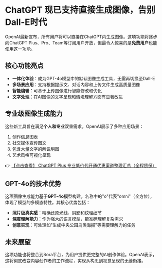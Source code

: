 # ChatGPT 现已支持直接生成图像，告别Dall-E时代

OpenAI最新宣布，所有用户将可以直接在ChatGPT内生成图像。这项功能将逐步向ChatGPT Plus、Pro、Team等订阅用户开放，但最令人惊喜的是**免费用户**也能使用这一功能。

## 核心功能亮点

- **一体化体验**：成为GPT-4o模型中的默认图像生成工具，无需再切换至Dall-E
- **多场景应用**：支持根据提示文、对话内容和上传文件生成高质量图像
- **智能编辑**：可基于上传图像进行智能修改和优化
- **文字处理**：在AI图像的文字呈现和情境理解方面有显著改进

## 专业级图像生成能力

这些新工具旨在满足**个人和专业**双重需求。OpenAI展示了多种应用场景：

1. 创作信息图表
2. 社交媒体宣传图文
3. 包含大量文字的解说明图
4. 艺术风格可视化呈现

👉 [【点击查看】 ChatGPT Plus 专业低价代开通优惠渠道整理汇总（全程质保）](https://bit.ly/DaiKai)

## GPT-4o的技术优势

这项图像生成能力基于**GPT-4o**模型构建。名称中的"o"代表"omni"（全方位），体现了模型的多模态特性。其核心优势包括：

- **照片级真实感**：精确还原光线、阴影和纹理细节
- **深度理解能力**：作为强大的语言模型，能准确理解复杂需求
- **创意实现**：可处理如"生成中央公园鸟类海报"等需要理解力的任务

## 未来展望

这项功能也将整合到Sora平台，为用户提供更完整的AI创作体验。OpenAI表示，这将彻底改变内容创作者的工作流程，实现从构思到视觉呈现的无缝衔接。